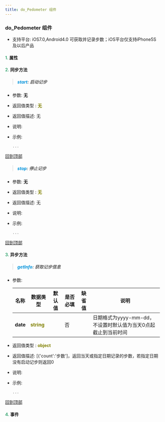 ```yaml
---
title: do_Pedometer 组件
---
```


### do_Pedometer 组件

* 支持平台: iOS7.0,Android4.0
可获取并记录步数；iOS平台仅支持iPhone5S及以后产品

#### <font color ='#40A977'>**1.**</font> 属性

#### <font color ='#40A977'>**2.**</font> 同步方法

>##### <font color ='#0092db'>**start**</font>: 启动记步

- 参数: **无**
- 返回值类型 : <font color ='#808000'>**无**</font>
- 返回值描述: 无
- 说明: 
- 示例:

  ```javascript
  ...

  ```

[回到顶部](#top)

>##### <font color ='#0092db'>**stop**</font>: 停止记步

- 参数: **无**
- 返回值类型 : <font color ='#808000'>**无**</font>
- 返回值描述: 无
- 说明: 
- 示例:

  ```javascript
  ...

  ```

[回到顶部](#top)

#### <font color ='#40A977'>**3.**</font> 异步方法

>##### <font color ='#0092db'>**getInfo**</font>: 获取记步信息

- 参数:

  名称 | 数据类型 |默认值|是否必填|缺省值|说明
  ---- |-------------  |----------|--------------|--------|------
  **date** |<font color ='#808000'>**string**</font> |  | 否||日期格式为yyyy-mm-dd，不设置时默认值为当天0点起截止到当前时间
- 返回值类型 : <font color ='#808000'>**object**</font>
- 返回值描述: [{'count':'步数']，返回当天或指定日期记录的步数，若指定日期没有启动记步则返回0
- 说明: 
- 示例:

  ```javascript
  ...

  ```

[回到顶部](#top)


#### <font color ='#40A977'>**4.**</font> 事件


